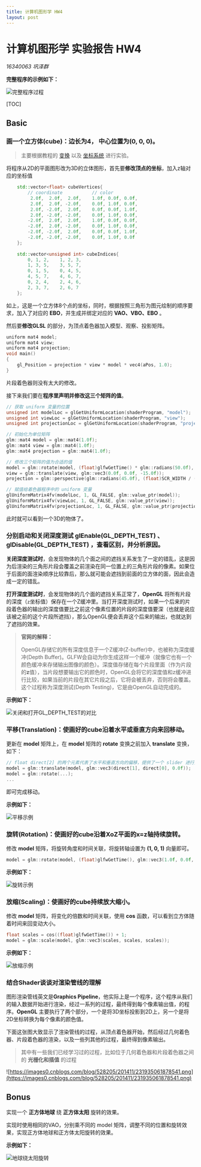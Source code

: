 ```yaml
---
title: 计算机图形学 HW4
layout: post
---
```


# 计算机图形学 实验报告 HW4

*16340063 巩泽群*

**完整程序的示例如下：**

![完整程序过程](https://s2.ax1x.com/2019/04/09/AIfVbj.gif)



[TOC]

## Basic

### 画一个立方体(cube)：边长为4， 中心位置为(0, 0, 0)。

> 主要根据教程的 [变换](https://learnopengl-cn.github.io/01%20Getting%20started/07%20Transformations/) 以及 [坐标系统](https://learnopengl-cn.github.io/01%20Getting%20started/08%20Coordinate%20Systems/) 进行实验。

将程序从2D的平面图形改为3D的立体图形，首先要**修改顶点的坐标**，加入z轴对应的坐标值

```cpp
	std::vector<float> cubeVertices{
		// coordinate			// color
		 2.0f,  2.0f,  2.0f,    1.0f, 0.0f, 0.0f,
		 2.0f,  2.0f, -2.0f,    0.0f, 1.0f, 0.0f,
		 2.0f, -2.0f,  2.0f,	0.0f, 0.0f, 1.0f,
		 2.0f, -2.0f, -2.0f,	0.0f, 1.0f, 0.0f,
		-2.0f,  2.0f,  2.0f,	1.0f, 0.0f, 0.0f,
		-2.0f,  2.0f, -2.0f,	0.0f, 1.0f, 0.0f,
		-2.0f, -2.0f,  2.0f,	0.0f, 0.0f, 1.0f,
		-2.0f, -2.0f, -2.0f,	0.0f, 1.0f, 0.0f
	};
	
	std::vector<unsigned int> cubeIndices{
		0, 1, 2,    1, 2, 3,
		1, 3, 5,    3, 5, 7,
		0, 1, 5,    0, 4, 5,
		4, 5, 7,    4, 6, 7,
		0, 2, 4,    2, 4, 6,
		2, 3, 7,    2, 6, 7
	};
```

如上，这是一个立方体8个点的坐标，同时，根据按照三角形为图元绘制的顺序要求，加入了对应的 **EBO**，并生成并绑定对应的 **VAO、VBO、EBO** 。

然后要**修改GLSL** 的部分，为顶点着色器加入模型、观察、投影矩阵。

```cpp
uniform mat4 model;
uniform mat4 view;
uniform mat4 projection;
void main()
{
    gl_Position = projection * view * model * vec4(aPos, 1.0);
}
```

片段着色器则没有太大的修改。

接下来我们要在**程序里声明并修改这三个矩阵的值**。

```cpp
// 获取 uniform 变量的位置
unsigned int modelLoc = glGetUniformLocation(shaderProgram, "model");
unsigned int viewLoc = glGetUniformLocation(shaderProgram, "view");
unsigned int projectionLoc = glGetUniformLocation(shaderProgram, "projection");

// 初始化为单位矩阵
glm::mat4 model = glm::mat4(1.0f);
glm::mat4 view = glm::mat4(1.0f);
glm::mat4 projection = glm::mat4(1.0f);

// 修改三个矩阵的值为合适的值
model = glm::rotate(model, (float)glfwGetTime() * glm::radians(50.0f), glm::vec3(0.5f, 1.0f, 0.0f));
view = glm::translate(view, glm::vec3(0.0f, 0.0f, -15.0f));
projection = glm::perspective(glm::radians(45.0f), (float)SCR_WIDTH / (float)SCR_HEIGHT, 0.1f, 100.0f);

// 赋值给着色器程序中的 uniform 变量
glUniformMatrix4fv(modelLoc, 1, GL_FALSE, glm::value_ptr(model));
glUniformMatrix4fv(viewLoc, 1, GL_FALSE, glm::value_ptr(view));
glUniformMatrix4fv(projectionLoc, 1, GL_FALSE, glm::value_ptr(projection));
```



此时就可以看到一个3D的物体了。



### 分别启动和关闭深度测试 glEnable(GL_DEPTH_TEST) 、 glDisable(GL_DEPTH_TEST) ，查看区别，并分析原因。 

**关闭深度测试时**，会发现物体的几个面之间的遮挡关系发生了一定的错乱，这是因为后渲染的三角形片段会覆盖之前渲染在同一位置上的三角形片段的像素。如果位于后面的面渲染顺序比较靠后，那么就可能会遮挡到前面的立方体的面，因此会造成一定的错乱。

**打开深度测试时**，会发现物体的几个面的遮挡关系正常了，**OpenGL** 将所有片段的深度（`z`坐标值）保存在一个Z缓冲里。当打开深度测试时，如果一个后来的片段着色器的输出的深度值要比之前这个像素位置的片段的深度值要深（也就是说应该被之前的这个片段所遮挡），那么OpenGL便会丢弃这个后来的输出，也就达到了遮挡的效果。

> **官网的解释：**
>
> OpenGL存储它的所有深度信息于一个Z缓冲(Z-buffer)中，也被称为深度缓冲(Depth Buffer)。GLFW会自动为你生成这样一个缓冲（就像它也有一个颜色缓冲来存储输出图像的颜色）。深度值存储在每个片段里面（作为片段的**z**值），当片段想要输出它的颜色时，OpenGL会将它的深度值和z缓冲进行比较，如果当前的片段在其它片段之后，它将会被丢弃，否则将会覆盖。这个过程称为深度测试(Depth Testing)，它是由OpenGL自动完成的。



**示例如下：**

![关闭和打开GL_DEPTH_TEST的对比](https://s2.ax1x.com/2019/04/09/AIfFxS.gif)



### 平移(Translation)：使画好的cube沿着水平或垂直方向来回移动。 

更新在 **model** 矩阵上，在 **model** 矩阵的 **rotate** 变换之前加入 **translate** 变换，如下：

```cpp
// float direct[2] 的两个元素代表了水平和垂直方向的偏移，提供了一个 slider 进行选择
model = glm::translate(model, glm::vec3(direct[1], direct[0], 0.0f));
model = glm::rotate(...);
...
```

即可完成移动。

**示例如下：**

![平移示例](https://s2.ax1x.com/2019/04/09/AIfErQ.gif)



### 旋转(Rotation)：使画好的cube沿着XoZ平面的x=z轴持续旋转。

修改 **model** 矩阵，将旋转角度和时间关联，将旋转轴设置为 **(1, 0, 1)** 向量即可。

```cpp
model = glm::rotate(model, (float)glfwGetTime(), glm::vec3(1.0f, 0.0f, 1.0f));
```

**示例如下：**

![旋转示例](https://s2.ax1x.com/2019/04/09/AIfP8f.gif)



### 放缩(Scaling)：使画好的cube持续放大缩小。

修改 **model** 矩阵，将变化的倍数和时间关联，使用 **cos** 函数，可以看到立方体随着时间来回变动大小。

```cpp
float scales = cos((float)glfwGetTime()) + 1;
model = glm::scale(model, glm::vec3(scales, scales, scales));
```

**示例如下：**

![放缩示例](https://s2.ax1x.com/2019/04/09/AIfAKg.gif)



### 结合Shader谈谈对渲染管线的理解

图形渲染管线英文是**Graphics Pipeline**，他实际上是一个程序，这个程序从我们的输入数据开始进行渲染，经过一系列的过程，最终得到每个像素输出值，的程序。**OpenGL** 主要执行了两个部分，一个是将3D坐标投影到2D上，另一个是将2D坐标转换为每个像素的颜色值。

下面这张图大致显示了渲染管线的过程，从顶点着色器开始，然后经过几何着色器、片段着色器的渲染，以及一些列其他的过程，最终得到像素输出。

> 其中有一些我们已经学习过的过程，比如位于几何着色器和片段着色器之间的 **光栅化和插值** 的过程



![https://images0.cnblogs.com/blog/528205/201411/231935061878541.png](https://images0.cnblogs.com/blog/528205/201411/231935061878541.png)



## Bonus

实现一个 **正方体地球** 绕 **正方体太阳** 旋转的效果。 

实现时使用相同的VAO，分别乘不同的 model 矩阵，调整不同的位置和旋转效果，实现正方体地球和正方体太阳旋转的效果。



**示例如下：**

![地球绕太阳旋转](https://s2.ax1x.com/2019/04/09/AIfi28.gif)



